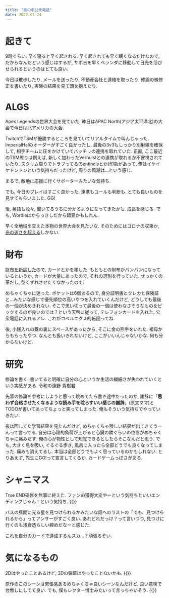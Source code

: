 ```yaml
---
title: "熊の手公衆電話"
date: 2022-01-24
---
```


# 起きて
9時ぐらい. 早く寝ると早く起きれる. 早く起きれても早く眠くなるだけなので, だからなんだという感じはするが, サボ吉を早くベランダに移動して日光を浴びせられるというのはとても良い.

今日は散歩したり, メールを送ったり, 不動産会社と連絡を取ったり, 修論の微修正を書いたり, 実験の結果を見て頭を抱えたり.

# ALGS
Apex Legendsの世界大会を見ていた. 昨日はAPAC North(アジア太平洋北)の大会で今日は北アメリカの大会.

TwitchでTSMが優勝するところを見ていてリアルタイムで叫んじゃった. ImperialHalのオーダーがすごく良かったし, 最後の3v3もしっかり別射線を確保して, 相手チームに圧をかけていてバッチリの連携を取れていた. 正直, ここ最近のTSM周りは例えば, 新しく加わったVerhulstとの連携が取れるか不安視されていたり, スクリム周りでトラブってる(Sentinelsとか)印象があって, 俺はイケイケドンドンという気持ちだったけど, 周りの風潮は...という感じ.

まるで, 敵地に応援に行くサポーターみたいな気持ち.

でも, 今日のプレイはすごく良かった. 連携もコールも判断も. とても良いものを見せてもらいました. GG!

後, 英語も段々, 聞いてるうちに分かるようになってきたかも. 成長を感じる. でも, Wordleはからっきしだから錯覚かもしれん.

早く全地域を交えた本物の世界大会を見たいな. そのためにはコロナの収束か, [光の速さを超える](/post/2021-11-10)しかない.
# 財布
[財布を新調した](/post/2022-01-14)ので, カードとかを移した. もともとの財布がパンパンになっているというか, カードが大量にあったので, それの選別を行っていた. せっかくの革だし, 型くずれさせたくなかったので.

めちゃくちゃに迷った. ポケットは6個あるので, 身分証明書とクレカと保険証と...みたいな感じで優先順位の高いやつを入れていくんだけど, どうしても最後の一個が決めきれない. そこで思い切って最後の一個は使わなさそうなものをピックするのが良いのでは？という天啓に従って, テレフォンカードを入れた. 公衆電話に入れるアレ. これがコペルニクス的転回ってね.

後, 小銭入れの蓋の裏にスペースがあったから, そこに金の熊手をいれた. 祖母からもらったやつ. なんとも扱いきれないけど, ここがいいんじゃないかな. 何も分からないけど.

# 研究
修論を書く. 書いてると明確に自分の心というか生活の繊細さが失われていくという実感がある. 令和の遠野 貴樹君.

先輩の修論を参考にしようと思って眺めてたら書き途中だったのか, 謝辞に「**思わず合格させたくなるような読み手を唸らすいい感じの謝辞**」(原文ママ)とTODOが書いてあってちょっと笑ってしまった. 俺もそういう気持ちでやっていきたい.

夜は回してた学習結果を見たんだけど, めちゃくちゃ険しい結果が出てきてうーんって言ってる. 自分は心理的負荷が上がると心臓の隣ぐらいの位置がめちゃくちゃに痛みだす. 俺の心が物性として知覚できるとしたらそこなんだと思う.
でも, 大きく息を吸い, ぐるぐる歩き, 風呂に入ったら全部どうでも良くなってしまった. 痛みも消えてるし. 本当は全部どうでもよく思っているのかもしれない. とりあえず, 先生にGG!って宣言してくるか. カードゲームっぽさがある.

# シャニマス
True END研修を無事に終えた. ファンの獲得大変やーという気持ちといいエンディングじゃん！という気持ち.
{{<tweet user="dango_bot" id="1485559242107289602">}}

バスの昼間に光る星を見つけられるかみたいな話へのラストの「でも、見つけられるから」ってアンサーがすごく良い. あれどれだっけ？って言いつつ, 見つけに行くのも浅倉透らしい締めだなーと感じた.

これを自分のカードで達成するんスカ...？頑張るぞい.

# 気になるもの
2Dはやったことあるけど, 3Dの弾幕はやったことないかも.
{{<tweet user="dango_bot" id="1485149957908676609">}}

原作のこのシーンは緊張感あるめちゃくちゃ良いシーンなんだけど, 良い意味で台無しにしてて良い. でも, 僕もレクター博士みたいって言っちゃいそう.
{{<tweet user="dango_bot" id="1484802485671710723">}}